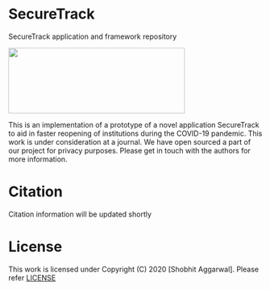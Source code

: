 # SecureTrack
SecureTrack application and framework repository


<img src="https://github.com/arnabapurk/SecureTrack/blob/main/img/SecureTrackimg.PNG" width="350" height="130"/>

This is an implementation of a prototype of a novel application SecureTrack to aid in faster reopening of institutions during the COVID-19 pandemic. This work is under consideration at a journal. We have open sourced a part of our project for privacy purposes. Please get in touch with the authors for more information.

# Citation
Citation information will be updated shortly

# License
This work is licensed under Copyright (C) 2020 [Shobhit Aggarwal]. Please refer [LICENSE](https://github.com/arnabapurk/SecureTrack/blob/main/LICENSE.txt)
